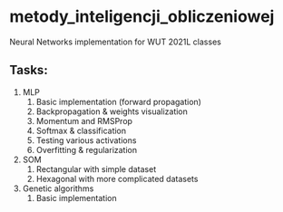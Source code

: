 # metody_inteligencji_obliczeniowej
Neural Networks implementation for WUT 2021L classes


## Tasks:

1. MLP
    1. Basic implementation (forward propagation)
    2. Backpropagation & weights visualization
    3. Momentum and RMSProp
    4. Softmax & classification
    5. Testing various activations
    6. Overfitting & regularization
2. SOM
    1. Rectangular with simple dataset
    2. Hexagonal with more complicated datasets
3. Genetic algorithms
    1. Basic implementation
